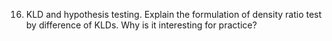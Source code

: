 16. KLD and hypothesis testing. Explain the formulation of density ratio test by difference of KLDs. Why is it interesting for practice?


